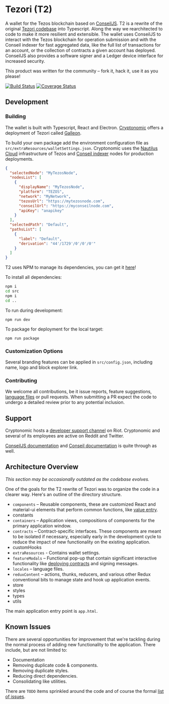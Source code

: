 # Tezori (T2)

A wallet for the Tezos blockchain based on [ConseilJS](https://github.com/Cryptonomic/ConseilJS). T2 is a rewrite of the original [Tezori codebase](https://github.com/Cryptonomic/Tezori) into Typescript. Along the way we rearchitected to code to make it more resilient and extensible. The wallet uses ConseilJS to interact with the Tezos blockchain for operation submission and with the Conseil indexer for fast aggregated data, like the full list of transactions for an account, or the collection of contracts a given account has deployed. ConseilJS also provides a software signer and a Ledger device interface for increased security.

This product was written for the community – fork it, hack it, use it as you please!

[![Build Status](https://travis-ci.org/Cryptonomic/T2.svg?branch=master)](https://travis-ci.org/Cryptonomic/T2)
[![Coverage Status](https://coveralls.io/repos/github/Cryptonomic/T2/badge.svg?branch=master)](https://coveralls.io/github/Cryptonomic/T2?branch=master)

## Development

### Building

The wallet is built with Typescript, React and Electron. [Cryptonomic](https://cryptonomic.tech/) offers a deployment of Tezori called [Galleon](https://cryptonomic.tech/galleon.html).

To build your own package add the environment configuration file as `src/extraResources/walletSettings.json`. Cryptonomic uses the [Nautilus Cloud](https://nautilus.cloud/) infrastructure of Tezos and [Conseil indexer](https://github.com/Cryptonomic/Conseil) nodes for production deployments.

```json
{
  "selectedNode": "MyTezosNode",
  "nodesList": [
    {
      "displayName": "MyTezosNode",
      "platform": "TEZOS",
      "network": "MyNetwork",
      "tezosUrl": "https://mytezosnode.com",
      "conseilUrl": "https://myconseilnode.com",
      "apiKey": "anapikey"
    }
  ],
  "selectedPath": "Default",
  "pathsList": [
    {
      "label": "Default",
      "derivation": "44'/1729'/0'/0'/0'"
    }
  ]
}
```

T2 uses NPM to manage its dependencies, you can get it [here](https://www.npmjs.com/get-npm)!

To install all dependencies:

```bash
npm i
cd src
npm i
cd ..
```

To run during development:

`npm run dev`

To package for deployment for the local target:

`npm run package`

### Customization Options

Several branding features can be applied in `src/config.json`, including name, logo and block explorer link.

### Contributing

We welcome all contributions, be it issue reports, feature suggestions, [language files](https://github.com/Cryptonomic/T2/tree/master/src/locales) or pull requests. When submitting a PR expect the code to undergo a detailed review prior to any potential inclusion.

## Support

Cryptonomic hosts a [developer support channel](https://matrix.to/#/!heGqMNcsOSHGPxrMJs:cryptonomic.tech?via=cryptonomic.tech&via=matrix.org&via=tzchat.org) on Riot. Cryptonomic and several of its employees are active on Reddit and Twitter.

[ConseilJS documentation](https://cryptonomic.github.io/ConseilJS/) and [Conseil documentation](https://github.com/Cryptonomic/Conseil/wiki) is quite through as well.

## Architecture Overview

_This section may be occasionally outdated as the codebase evolves._

One of the goals for the T2 rewrite of Tezori was to organize the code in a clearer way. Here's an outline of the directory structure.

- `components` – Reusable components, these are customized React and material-ui elements that perform common functions, like [value entry](NumericEntry).
- constants
- `containers` – Application views, compositions of components for the primary application window.
- `contracts` – Contract-specific interfaces. These components are meant to be isolated if necessary, especially early in the development cycle to reduce the impact of new functionality on the existing application.
- customHooks
- `extraResources` - Contains wallet settings.
- `featureModals` – Functional pop-up that contain significant interactive functionality like [deploying contracts]() and signing messages.
- `locales` – language files.
- `reduxContent` – actions, thunks, reducers, and various other Redux conventional bits to manage state and hook up application events.
- store
- styles
- types
- utils

The main application entry point is `app.html`.

## Known Issues

There are several opportunities for improvement that we're tackling during the normal process of adding new functionality to the application. There include, but are not limited to:

- Documentation
- Removing duplicate code & components.
- Removing duplicate styles.
- Reducing direct dependencies.
- Consolidating like utilities.

There are `TODO` items sprinkled around the code and of course the formal [list of issues]().
